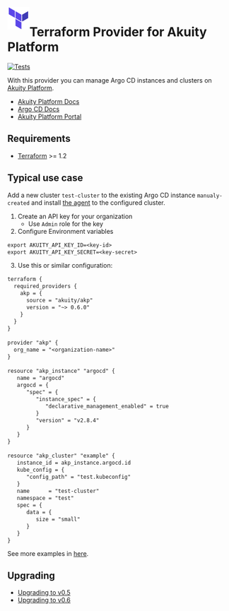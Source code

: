 <a href="https://terraform.io">
    <img src=".github/tf.png" alt="Terraform logo" title="Terraform" align="left" height="50" />
</a>

# Terraform Provider for Akuity Platform
[![Tests](https://github.com/akuity/terraform-provider-akp/actions/workflows/test.yml/badge.svg?branch=main)](https://github.com/akuity/terraform-provider-akp/actions/workflows/test.yml)

With this provider you can manage Argo CD instances and clusters on [Akuity Platform](https://akuity.io/akuity-platform/).

* [Akuity Platform Docs](https://docs.akuity.io/)
* [Argo CD Docs](https://argo-cd.readthedocs.io/)
* [Akuity Platform Portal](https://akuity.cloud/)

## Requirements

- [Terraform](https://www.terraform.io/downloads.html) >= 1.2

## Typical use case
 Add a new cluster `test-cluster` to the existing Argo CD instance `manualy-created` and install [the agent](https://docs.akuity.io/akuity-platform/agent) to the configured cluster.

1. Create an API key for your organization
   * Use `Admin` role for the key
2. Configure Environment variables
  ```shell
  export AKUITY_API_KEY_ID=<key-id>
  export AKUITY_API_KEY_SECRET=<key-secret>
  ```
3. Use this or similar configuration:
```hcl
terraform {
  required_providers {
    akp = {
      source = "akuity/akp"
      version = "~> 0.6.0"
    }
  }
}

provider "akp" {
  org_name = "<organization-name>"
}

resource "akp_instance" "argocd" {
   name = "argocd"
   argocd = {
      "spec" = {
         "instance_spec" = {
            "declarative_management_enabled" = true
         }
         "version" = "v2.8.4"
      }
   }
}

resource "akp_cluster" "example" {
   instance_id = akp_instance.argocd.id
   kube_config = {
      "config_path" = "test.kubeconfig"
   }
   name      = "test-cluster"
   namespace = "test"
   spec = {
      data = {
         size = "small"
      }
   }
}
```
See more examples in [here](https://github.com/akuity/terraform-provider-akp/tree/main/examples).


## Upgrading
- [Upgrading to v0.5](./docs/guides/v0.5-upgrading.md)
- [Upgrading to v0.6](./docs/guides/v0.6-upgrading.md)
